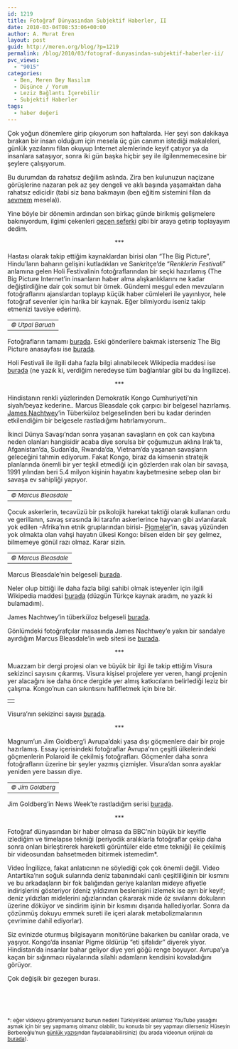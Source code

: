 ```yaml
---
id: 1219
title: Fotoğraf Dünyasından Subjektif Haberler, II
date: 2010-03-04T08:53:06+00:00
author: A. Murat Eren
layout: post
guid: http://meren.org/blog/?p=1219
permalink: /blog/2010/03/fotograf-dunyasindan-subjektif-haberler-ii/
pvc_views:
  - "9015"
categories:
  - Ben, Meren Bey Nasılım
  - Düşünce / Yorum
  - Leziz Bağlantı İçerebilir
  - Subjektif Haberler
tags:
  - haber değeri
---
```

Çok yoğun dönemlere girip çıkıyorum son haftalarda. Her şeyi son dakikaya bırakan bir insan olduğum için mesela üç gün canımın istediği makaleleri, günlük yazılarını filan okuyup Internet alemlerinde keyif çatıyor ya da insanlara sataşıyor, sonra iki gün başka hiçbir şey ile ilgilenmemecesine bir şeylere çalışıyorum.

Bu durumdan da rahatsız değilim aslında. Zira ben kulunuzun naçizane görüşlerine nazaran pek az şey dengeli ve aklı başında yaşamaktan daha rahatsız edicidir (tabi siz bana bakmayın (ben eğitim sistemini filan da [sevmem](http://www.formspring.me/meren/q/44294426) mesela)).

Yine böyle bir dönemin ardından son birkaç günde birikmiş gelişmelere bakınıyordum, ilgimi çekenleri [geçen seferki](http://meren.org/blog/2010/02/fotograf-dunyasindan-subjektif-haberler-i/) gibi bir araya getirip toplayayım dedim.

<p style="text-align: center;">
  ***
</p>

Hastası olarak takip ettiğim kaynaklardan birisi olan &#8220;The Big Picture&#8221;, Hindu&#8217;ların baharın gelişini kutladıkları ve Sankritçe&#8217;de &#8220;_Renklerin Festivali_&#8221; anlamına gelen Holi Festivalinin fotoğraflarından bir seçki hazırlamış (The Big Picture Internet&#8217;in insanların haber alma alışkanlıklarını ne kadar değiştirdiğine dair çok somut bir örnek. Gündemi meşgul eden mevzuların fotoğraflarını ajanslardan toplayıp küçük haber cümleleri ile yayınlıyor, hele fotoğraf sevenler için harika bir kaynak. Eğer bilmiyordu iseniz takip etmenizi tavsiye ederim).

<table border="0" width="100%">
  <tr>
    <td align="center">
      <img src="{{ site.baseurl }}/images/fotograf-dunyasindan-subjektif-haberler-ii-holi.jpg" alt="" /><br /> <em><small>© Utpal Baruah</small></em>
    </td>
  </tr>
</table>

Fotoğrafların tamamı [burada](http://www.boston.com/bigpicture/2010/03/holi_2010.html). Eski gönderilere bakmak isterseniz The Big Picture anasayfası ise [burada](http://www.boston.com/bigpicture/).

Holi Festivali ile ilgili daha fazla bilgi alınabilecek Wikipedia maddesi ise [burada](http://en.wikipedia.org/wiki/Holi) (ne yazık ki, verdiğim neredeyse tüm bağlantılar gibi bu da İngilizce).

<p style="text-align: center;">
  ***
</p>

Hindistanın renkli yüzlerinden Demokratik Kongo Cumhuriyeti&#8217;nin siyah/beyaz kederine.. Marcus Bleasdale çok çarpıcı bir belgesel hazırlamış. [James Nachtwey](http://meren.org/blog/2008/10/james-nachtwey/)&#8216;in Tüberküloz belgeselinden beri bu kadar derinden etkilendiğim bir belgesele rastladığımı hatırlamıyorum..

İkinci Dünya Savaşı&#8217;ndan sonra yaşanan savaşların en çok can kaybına neden olanları hangisidir acaba diye sorulsa bir çoğumuzun aklına Irak&#8217;ta, Afganistan&#8217;da, Sudan&#8217;da, Rwanda&#8217;da, Vietnam&#8217;da yaşanan savaşların geleceğini tahmin ediyorum. Fakat Kongo, biraz da kimsenin stratejik planlarında önemli bir yer teşkil etmediği için gözlerden ırak olan bir savaşa, 1991 yılından beri 5.4 milyon kişinin hayatını kaybetmesine sebep olan bir savaşa ev sahipliği yapıyor.

<table border="0" width="100%">
  <tr>
    <td align="center">
      <img src="{{ site.baseurl }}/images/fotograf-dunyasindan-subjektif-haberler-ii-marcus_bleasdale-01.png" alt="" /><br /> <em><small>© Marcus Bleasdale</small></em>
    </td>
  </tr>
</table>

Çocuk askerlerin, tecavüzü bir psikolojik harekat taktiği olarak kullanan ordu ve gerillanın, savaş sırasında iki tarafın askerlerince hayvan gibi avlanılarak yok edilen -Afrika&#8217;nın etnik gruplarından birisi- [Pigmeler](http://tr.wikipedia.org/wiki/Pigmeler)&#8216;in, savaş yüzünden yok olmakta olan vahşi hayatın ülkesi Kongo: bilsen elden bir şey gelmez, bilmemeye gönül razı olmaz. Karar sizin.

<table border="0" width="100%">
  <tr>
    <td align="center">
      <img src="{{ site.baseurl }}/images/fotograf-dunyasindan-subjektif-haberler-ii-marcus_bleasdale-02.png" alt="" /><br /> <em><small>© Marcus Bleasdale</small></em>
    </td>
  </tr>
</table>

Marcus Bleasdale&#8217;nin belgeseli [burada](http://www.burnmagazine.org/essays/2010/02/marcus-bleasdale-the-rape-of-a-nation/).

Neler olup bittiği ile daha fazla bilgi sahibi olmak isteyenler için ilgili Wikipedia maddesi [burada](http://en.wikipedia.org/wiki/Second_Congo_War) (düzgün Türkçe kaynak aradım, ne yazık ki bulamadım).

James Nachtwey&#8217;in tüberküloz belgeseli [burada](http://www.burnmagazine.org/essays/2010/01/james-nachtwey-struggle-to-live/).

Gönlümdeki fotoğrafçılar masasında James Nachtwey&#8217;e yakın bir sandalye ayırdığım Marcus Bleasdale&#8217;in web sitesi ise [burada](http://www.marcusbleasdale.com).

<p style="text-align: center;">
  ***
</p>

Muazzam bir dergi projesi olan ve büyük bir ilgi ile takip ettiğim Visura sekizinci sayısını çıkarmış. Visura kişisel projelere yer veren, hangi projenin yer alacağını ise daha önce dergide yer almış katkıcıların belirlediği leziz bir çalışma. Kongo&#8217;nun can sıkıntısını hafifletmek için bire bir.

<table border="0" width="100%">
  <tr>
    <td align="center">
      <img src="{{ site.baseurl }}/images/fotograf-dunyasindan-subjektif-haberler-ii-visura.png" alt="" />
    </td>
  </tr>
</table>

Visura&#8217;nın sekizinci sayısı [burada](http://www.visuramagazine.com/issue-8.html).

<p style="text-align: center;">
  ***
</p>

Magnum&#8217;un Jim Goldberg&#8217;i Avrupa&#8217;daki yasa dışı göçmenlere dair bir proje hazırlamış. Essay içerisindeki fotoğraflar Avrupa&#8217;nın çeşitli ülkelerindeki göçmenlerin Polaroid ile çekilmiş fotoğrafları. Göçmenler daha sonra fotoğrafların üzerine bir şeyler yazmış çizmişler. Visura&#8217;dan sonra ayaklar yeniden yere bassın diye.

<table border="0" width="100%">
  <tr>
    <td align="center">
      <img src="{{ site.baseurl }}/images/fotograf-dunyasindan-subjektif-haberler-ii-Jim_Goldberg.jpg" alt="" /><br /> <em><small>© Jim Goldberg</small></em>
    </td>
  </tr>
</table>

Jim Goldberg&#8217;in News Week&#8217;te rastladığım serisi [burada](http://photo.newsweek.com/2010/2/goldberg-immigrants.html).

<p style="text-align: center;">
  ***
</p>

Fotoğraf dünyasından bir haber olmasa da BBC&#8217;nin büyük bir keyifle izlediğim ve timelapse tekniği (periyodik aralıklarla fotoğraflar çekip daha sonra onları birleştirerek hareketli görüntüler elde etme tekniği) ile çekilmiş bir videosundan bahsetmeden bitirmek istemedim*.

Video İngilizce, fakat anlatıcının ne söylediği çok çok önemli değil. Video Antartika&#8217;nın soğuk sularında deniz tabanındaki canlı çeşitliliğinin bir kısmını ve bu arkadaşların bir fok balığından geriye kalanları mideye afiyetle indirişlerini gösteriyor (deniz yıldızının beslenişini izlemek ise ayrı bir keyif; deniz yıldızları midelerini ağızlarından çıkararak mide öz sıvılarını dokuların üzerine döküyor ve sindirim işinin bir kısmını dışarıda hallediyorlar. Sonra da çözünmüş dokuyu emmek sureti ile içeri alarak metabolizmalarının çevrimine dahil ediyorlar).

<p style="text-align: center;">
</p>

Siz evinizde oturmuş bilgisayarın monitörüne bakarken bu canlılar orada, ve yaşıyor. Kongo&#8217;da insanlar Pigme öldürüp &#8220;eti şifalıdır&#8221; diyerek yiyor. Hindistan&#8217;da insanlar bahar geliyor diye yeri göğü renge boyuyor. Avrupa&#8217;ya kaçan bir sığınmacı rüyalarında silahlı adamların kendisini kovaladığını görüyor.

Çok değişik bir gezegen burası.

<br class="blank" /><br class="blank" /><br class="blank" />
  
<small>*: eğer videoyu göremiyorsanız bunun nedeni Türkiye&#8217;deki anlamsız YouTube yasağını aşmak için bir şey yapmamış olmanız olabilir, bu konuda bir şey yapmayı dilerseniz Hüseyin Berberoğlu&#8217;nun <a href="http://www.birazkisisel.com/youtube-2-kez-yasaklanmis/">günlük yazısı</a>ndan faydalanabilirsiniz) (bu arada videonun orijinalı da <a href="http://www.youtube.com/watch?v=HG17TsgV_qI">burada</a>).</small>
